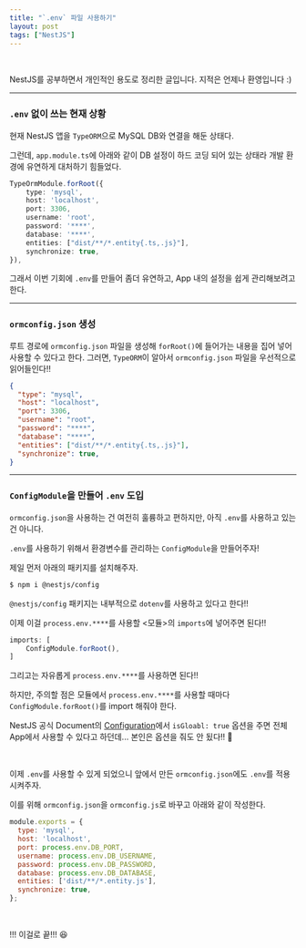 ```yaml
---
title: "`.env` 파일 사용하기"
layout: post
tags: ["NestJS"]
---
```


<br/>

NestJS를 공부하면서 개인적인 용도로 정리한 글입니다. 지적은 언제나 환영입니다 :)

<hr/>

### `.env` 없이 쓰는 현재 상황

현재 NestJS 앱을 `TypeORM`으로 MySQL DB와 연결을 해둔 상태다.

그런데, `app.module.ts`에 아래와 같이 DB 설정이 하드 코딩 되어 있는 상태라 개발 환경에 유연하게 대처하기 힘들었다. 

``` ts
TypeOrmModule.forRoot({
    type: 'mysql',
    host: 'localhost',
    port: 3306,
    username: 'root',
    password: '****',
    database: '****',
    entities: ["dist/**/*.entity{.ts,.js}"],
    synchronize: true,
}),
```

그래서 이번 기회에 `.env`를 만들어 좀더 유연하고, App 내의 설정을 쉽게 관리해보려고 한다.

<hr/>

### `ormconfig.json` 생성

루트 경로에 `ormconfig.json` 파일을 생성해 `forRoot()`에 들어가는 내용을 집어 넣어 사용할 수 있다고 한다. 그러면, `TypeORM`이 알아서 `ormconfig.json` 파일을 우선적으로 읽어들인다!!

``` json
{
  "type": "mysql",
  "host": "localhost",
  "port": 3306,
  "username": "root",
  "password": "****",
  "database": "****",
  "entities": ["dist/**/*.entity{.ts,.js}"],
  "synchronize": true,
}
```

<hr/>

### `ConfigModule`을 만들어 `.env` 도입

`ormconfig.json`을 사용하는 건 여전히 훌륭하고 편하지만, 아직 `.env`를 사용하고 있는 건 아니다.

`.env`를 사용하기 위해서 환경변수를 관리하는 `ConfigModule`을 만들어주자!

제일 먼저 아래의 패키지를 설치해주자.

``` bash
$ npm i @nestjs/config
```

`@nestjs/config` 패키지는 내부적으로 `dotenv`를 사용하고 있다고 한다!!

이제 이걸 `process.env.****`를 사용할 \<모듈\>의 `imports`에 넣어주면 된다!!

``` ts
imports: [
    ConfigModule.forRoot(),
]
```

그리고는 자유롭게 `process.env.****`를 사용하면 된다!!

하지만, 주의할 점은 모듈에서 `process.env.****`를 사용할 때마다 `ConfigModule.forRoot()`를 import 해줘야 한다.

NestJS 공식 Document의 [Configuration](https://docs.nestjs.com/techniques/configuration#use-module-globally)에서 `isGloabl: true` 옵션을 주면 전체 App에서 사용할 수 있다고 하던데... 본인은 옵션을 줘도 안 됬다!! 🤬

<br/>

이제 `.env`를 사용할 수 있게 되었으니 앞에서 만든 `ormconfig.json`에도 `.env`를 적용시켜주자.

이를 위해 `ormconfig.json`을 `ormconfig.js`로 바꾸고 아래와 같이 작성한다.

``` js
module.exports = {
  type: 'mysql',
  host: 'localhost',
  port: process.env.DB_PORT,
  username: process.env.DB_USERNAME,
  password: process.env.DB_PASSWORD,
  database: process.env.DB_DATABASE,
  entities: ['dist/**/*.entity.js'],
  synchronize: true,
};
```

<br/>

!!! 이걸로 끝!!! 😆


